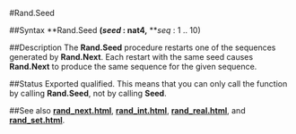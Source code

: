
#Rand.Seed

##Syntax
**Rand.Seed **(_seed_ : **nat4**,** **_seq_ : 1 .. 10)



##Description
The **Rand.Seed** procedure restarts one of the sequences generated by **Rand.Next**. Each restart with the same seed causes **Rand.Next** to produce the same sequence for the given sequence.



##Status
Exported qualified.
This means that you can only call the function by calling **Rand.Seed**, not by calling **Seed**.



##See also
**[rand_next.html](Rand.Next)**, **[rand_int.html](Rand.Int)**, **[rand_real.html](Rand.Real)**, and **[rand_set.html](Rand.Set)**.


